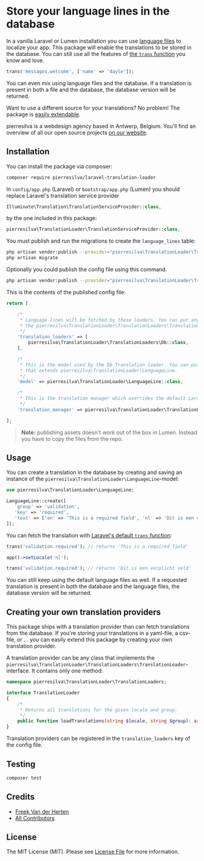 # Store your language lines in the database

In a vanilla Laravel or Lumen installation you can use [language files](https://laravel.com/docs/5.6/localization) to localize your app. This package will enable the translations to be stored in the database. You can still use all the features of [the `trans` function](https://laravel.com/docs/5.6/localization#retrieving-translation-strings) you know and love.

```php
trans('messages.welcome', ['name' => 'dayle']);
```

You can even mix using language files and the database. If a translation is present in both a file and the database, the database version will be returned.

Want to use a different source for your translations? No problem! The package is [easily extendable](https://github.com/pierresilva/laravel-translation-loader#creating-your-own-translation-providers).

pierresilva is a webdesign agency based in Antwerp, Belgium. You'll find an overview of all our open source projects [on our website](https://pierresilva.be/opensource).

## Installation

You can install the package via composer:

``` bash
composer require pierresilva/laravel-translation-loader
```

In `config/app.php` (Laravel) or `bootstrap/app.php` (Lumen) you should replace Laravel's translation service provider

```php
Illuminate\Translation\TranslationServiceProvider::class,
```

by the one included in this package:

```php
pierresilva\TranslationLoader\TranslationServiceProvider::class,
```

You must publish and run the migrations to create the `language_lines` table:

```bash
php artisan vendor:publish --provider="pierresilva\TranslationLoader\TranslationServiceProvider" --tag="migrations"
php artisan migrate
```

Optionally you could publish the config file using this command.

```bash
php artisan vendor:publish --provider="pierresilva\TranslationLoader\TranslationServiceProvider" --tag="config"
```

This is the contents of the published config file:

```php
return [

    /*
     * Language lines will be fetched by these loaders. You can put any class here that implements
     * the pierresilva\TranslationLoader\TranslationLoaders\TranslationLoader-interface.
     */
    'translation_loaders' => [
        pierresilva\TranslationLoader\TranslationLoaders\Db::class,
    ],

    /*
     * This is the model used by the Db Translation loader. You can put any model here
     * that extends pierresilva\TranslationLoader\LanguageLine.
     */
    'model' => pierresilva\TranslationLoader\LanguageLine::class,

    /*
     * This is the translation manager which overrides the default Laravel `translation.loader`
     */
    'translation_manager' => pierresilva\TranslationLoader\TranslationLoaderManager::class,

];
```

> **Note:** publishing assets doesn't work out of the box in Lumen. Instead you have to copy the files from the repo.

## Usage

You can create a translation in the database by creating and saving an instance of the `pierresilva\TranslationLoader\LanguageLine`-model:

```php
use pierresilva\TranslationLoader\LanguageLine;

LanguageLine::create([
   'group' => 'validation',
   'key' => 'required',
   'text' => ['en' => 'This is a required field', 'nl' => 'Dit is een verplicht veld'],
]);
```

You can fetch the translation with [Laravel's default `trans` function](https://laravel.com/docs/5.3/localization#retrieving-language-lines):

```php
trans('validation.required'); // returns 'This is a required field'

app()->setLocale('nl');

trans('validation.required'); // returns 'Dit is een verplicht veld'
```

You can still keep using the default language files as well. If a requested translation is present in both the database and the language files, the database version will be returned.

## Creating your own translation providers

This package ships with a translation provider than can fetch translations from the database. If you're storing your translations in a yaml-file, a csv-file, or ... you can easily extend this package by creating your own translation provider.

A translation provider can be any class that implements the `pierresilva\TranslationLoader\TranslationLoaders\TranslationLoader`-interface. It contains only one method:

```php
namespace pierresilva\TranslationLoader\TranslationLoaders;

interface TranslationLoader
{
    /*
     * Returns all translations for the given locale and group.
     */
    public function loadTranslations(string $locale, string $group): array;
}
```

Translation providers can be registered in the `translation_loaders` key of the config file.

## Testing

``` bash
composer test
```

## Credits

- [Freek Van der Herten](https://github.com/freekmurze)
- [All Contributors](../../contributors)

## License

The MIT License (MIT). Please see [License File](LICENSE.md) for more information.
